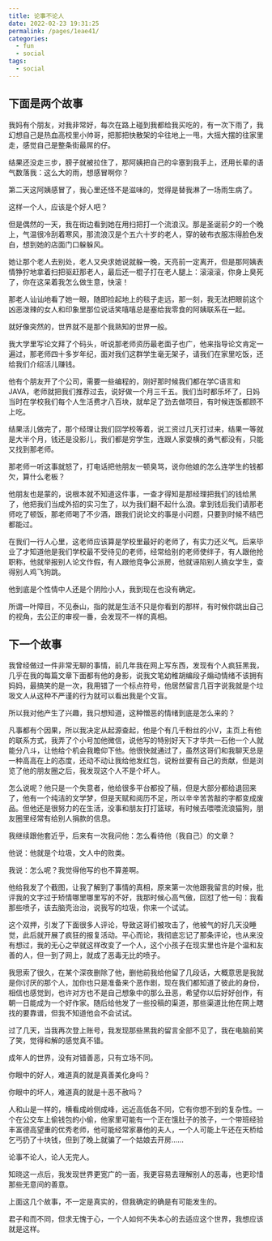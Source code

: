 ```yaml
---
title: 论事不论人
date: 2022-02-23 19:31:25
permalink: /pages/1eae41/
categories:
  - fun
  - social
tags:
  - social
---
```



## 下面是两个故事

我妈有个朋友，对我非常好，每次在路上碰到我都给我买吃的，有一次下雨了，我幻想自己是热血高校里小帅哥，把那把快散架的伞往地上一甩，大摇大摆的往家里走，感觉自己是整条街最屌的仔。

结果还没走三步，膀子就被拉住了，那阿姨把自己的伞塞到我手上，还用长辈的语气数落我：这么大的雨，想感冒啊你？

第二天这阿姨感冒了，我心里还怪不是滋味的，觉得是替我淋了一场雨生病了。

这样一个人，应该是个好人吧？

但是偶然的一天，我在街边看到她在用扫把打一个流浪汉。那是圣诞前夕的一个晚上，气温很冷刮着寒风，那流浪汉是个五六十岁的老人，穿的破布衣服冻得脸色发白，想到她的店面门口躲躲风。

她让那个老人去别处，老人又央求她说就躲一晚，天亮前一定离开，但是那阿姨表情狰狞地拿着扫把驱赶那老人，最后还一棍子打在老人腿上：滚滚滚，你身上臭死了，你在这呆着我怎么做生意，快滚！

那老人讪讪地看了她一眼，随即捡起地上的毯子走远，那一刻，我无法把眼前这个凶恶泼辣的女人和印象里那位说话笑嘻嘻总是塞给我零食的阿姨联系在一起。

就好像突然的，世界就不是那个我熟知的世界一般。

我大学里写论文拜了个码头，听说那老师资历最老面子也广，他来指导论文肯定一遍过，那老师四十多岁年纪，面对我们这群学生毫无架子，请我们在家里吃饭，还给我们介绍活儿赚钱。

他有个朋友开了个公司，需要一些编程的，刚好那时候我们都在学C语言和JAVA，老师就把我们推荐过去，说好做一个月三千五。我们当时都乐坏了，日妈当时在学校我们每个人生活费才八百块，就牟足了劲去做项目，有时候连饭都顾不上吃。

结果活儿做完了，那个经理让我们回学校等着，说工资过几天打过来，结果一等就是大半个月，钱还是没影儿，我们都是穷学生，连跟人家耍横的勇气都没有，只能又找到那老师。

那老师一听这事就怒了，打电话把他朋友一顿臭骂，说你他娘的怎么连学生的钱都欠，算什么老板？

他朋友也是蒙的，说根本就不知道这件事，一查才得知是那经理把我们的钱给黑了，他把我们当成外招的实习生了，以为我们翻不起什么浪。拿到钱后我们请那老师吃了顿饭，那老师喝了不少酒，跟我们说论文的事是小问题，只要到时候不结巴都能过。

在我们一行人心里，这老师应该算是学校里最好的老师了，有实力还义气。后来毕业了才知道他是我们学校最不受待见的老师，经常给别的老师使绊子，有人跟他抢职称，他就举报别人论文作假，有人跟他竞争公派房，他就诬陷别人搞女学生，查得别人鸡飞狗跳。

他到底是个性情中人还是个阴险小人，我到现在也没有确定。

所谓一叶障目，不见泰山，指的就是生活不只是你看到的那样，有时候你跳出自己的视角，去公正的审视一番，会发现不一样的真相。



## 下一个故事

我曾经做过一件非常无聊的事情，前几年我在网上写东西，发现有个人疯狂黑我，几乎在我的每篇文章下面都有他的身影，说我文笔幼稚胡编段子煽动情绪不该拥有妈妈，最搞笑的是一次，我用错了一个标点符号，他居然留言几百字说我就是个垃圾文人从这种不严谨的行为就可以看出我是个文盲。

所以我对他产生了兴趣，我只想知道，这种憎恶的情绪到底是怎么来的？

凡事都有个因果，所以我决定从起源查起，他是个有几千粉丝的小V，主页上有他的联系方式，我弄了个小号加他微信，说他写的特别好天下才华共一石他一个人就能分八斗，让他给个机会我瞻仰下他。他很快就通过了，虽然这哥们和我聊天总是一种高高在上的态度，还动不动让我给他发红包，说粉丝要有自己的贡献，但是浏览了他的朋友圈之后，我发现这个人不是个坏人。

怎么说呢？他只是一个失意者，他给很多平台都投了稿，但是大部分都给退回来了，他有一个纯洁的文学梦，但是天赋和阅历不足，所以辛辛苦苦敲的字都变成废品。但他还是很努力的在生活，没事和朋友打打篮球，有时候去喂喂流浪猫狗，朋友圈里经常有给别人捐款的信息。

我继续跟他套近乎，后来有一次我问他：怎么看待他（我自己）的文章？

他说：他就是个垃圾，文人中的败类。

我说：怎么呢？我觉得他写的也不算差啊。

他给我发了个截图，让我了解到了事情的真相，原来第一次他跟我留言的时候，批评我的文字过于矫情哪里哪里写的不好，我那时候心高气傲，回怼了他一句：我看那些喷子，该去脑壳治治，说我写的垃圾，你来一个试试。

这个双押，引发了下面很多人评论，导致这哥们被攻击了，他被气的好几天没睡觉，此后就开展了疯狂的报复活动。平心而论，我彻底忘记了那条评论，也从来没有想过，我的无心之举就这样改变了一个人，这个小孩子在现实里也许是个温和友善的人，但一到了网上，就成了恶毒无比的喷子。

我思索了很久，在某个深夜删除了他，删他前我给他留了几段话，大概意思是我就是你讨厌的那个人，加你也只是准备来个恶作剧，现在我们都知道了彼此的身份，相信也感觉到，也许对方也不是自己想象中的那么丑恶，希望你以后好好创作，有朝一日能成为一个好作家。随后给他发了一些投稿的渠道，那些渠道比他在网上瞎找的要靠谱，但我不知道他会不会试试。

过了几天，当我再次登上账号，我发现那些黑我的留言全部不见了，我在电脑前笑了笑，觉得和解的感觉真不错。

成年人的世界，没有对错善恶，只有立场不同。

你眼中的好人，难道真的就是真善美化身吗？

你眼中的坏人，难道真的就是十恶不赦吗？

人和山是一样的，横看成岭侧成峰，远近高低各不同，它有你想不到的复杂性。一个在公交车上偷钱包的小偷，他家里可能有一个正在饿肚子的孩子，一个带班经验丰富德高望重的优秀老师，他可能经常家暴他的夫人，一个人可能上午还在天桥给乞丐扔了十块钱，但到了晚上就骗了一个姑娘去开房……

论事不论人，论人无完人。

知晓这一点后，我发现世界更宽广的一面，我更容易去理解别人的恶毒，也更珍惜那些无意间的善意。

上面这几个故事，不一定是真实的，但我确定的确是有可能发生的。

君子和而不同，但求无愧于心，一个人如何不失本心的去适应这个世界，我想应该就是这样。




